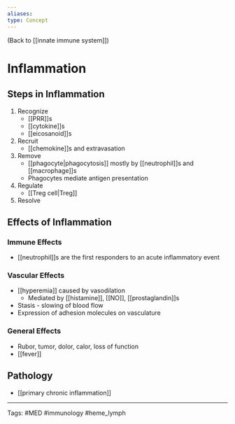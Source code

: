 ```yaml
---
aliases: 
type: Concept
---
```


(Back to [[innate immune system]])

# Inflammation

## Steps in Inflammation
1. Recognize
	- [[PRR]]s
	- [[cytokine]]s
	- [[eicosanoid]]s
1. Recruit
	- [[chemokine]]s and extravasation
2. Remove
	- [[phagocyte|phagocytosis]] mostly by [[neutrophil]]s and [[macrophage]]s
	- Phagocytes mediate antigen presentation
3. Regulate
	- [[Treg cell|Treg]]
4. Resolve
## Effects of Inflammation
### Immune Effects
- [[neutrophil]]s are the first responders to an acute inflammatory event
### Vascular Effects
- [[hyperemia]] caused by vasodilation
	- Mediated by [[histamine]], [[NO]], [[prostaglandin]]s
- Stasis - slowing of blood flow
- Expression of adhesion molecules on vasculature
### General Effects
- Rubor, tumor, dolor, calor, loss of function
- [[fever]]
## Pathology
- [[primary chronic inflammation]]

---
Tags: #MED #immunology #heme_lymph 